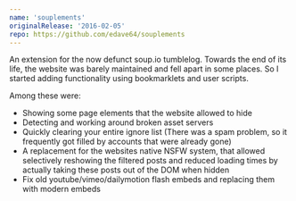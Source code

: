 ```yaml
---
name: 'souplements'
originalRelease: '2016-02-05'
repo: https://github.com/edave64/souplements
---
```


An extension for the now defunct soup.io tumblelog. Towards the end of its life, the website was
barely maintained and fell apart in some places. So I started adding functionality using
bookmarklets and user scripts.

Among these were:
- Showing some page elements that the website allowed to hide
- Detecting and working around broken asset servers
- Quickly clearing your entire ignore list (There was a spam problem, so it frequently got filled
  by accounts that were already gone)
- A replacement for the websites native NSFW system, that allowed selectively reshowing the
  filtered posts and reduced loading times by actually taking these posts out of the DOM when
  hidden
- Fix old youtube/vimeo/dailymotion flash embeds and replacing them with modern embeds
